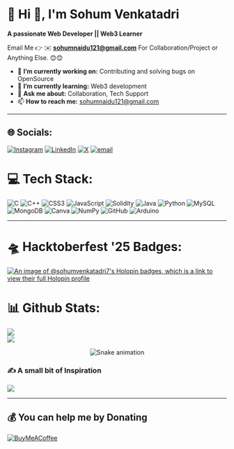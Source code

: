 # 💫 Hi 👋, I'm Sohum Venkatadri
**A passionate Web Developer || Web3 Learner**

Email Me 👉 ✉️ **sohumnaidu121@gmail.com** For Collaboration/Project or Anything Else. 😊😊

- 🔭 **I’m currently working on:** Contributing and solving bugs on OpenSource
- 🌱 **I’m currently learning:** Web3 development
- 💬 **Ask me about:** Collaboration, Tech Support
- 📫 **How to reach me:** sohumnaidu121@gmail.com

---

## 🌐 Socials:
[![Instagram](https://img.shields.io/badge/Instagram-%23E4405F.svg?logo=Instagram&logoColor=white)](https://instagram.com/https://www.instagram.com/sohum__04/) [![LinkedIn](https://img.shields.io/badge/LinkedIn-%230077B5.svg?logo=linkedin&logoColor=white)](https://linkedin.com/in/https://www.linkedin.com/in/sohum-venkatadri-73aa8234b/) [![X](https://img.shields.io/badge/X-black.svg?logo=X&logoColor=white)](https://x.com/https://x.com/Sohum041/) [![email](https://img.shields.io/badge/Email-D14836?logo=gmail&logoColor=white)](mailto:sohumnaidu121@gmail.com) 

# 💻 Tech Stack:
![C](https://img.shields.io/badge/c-%2300599C.svg?style=for-the-badge&logo=c&logoColor=white) ![C++](https://img.shields.io/badge/c++-%2300599C.svg?style=for-the-badge&logo=c%2B%2B&logoColor=white) ![CSS3](https://img.shields.io/badge/css3-%231572B6.svg?style=for-the-badge&logo=css3&logoColor=white) ![JavaScript](https://img.shields.io/badge/javascript-%23323330.svg?style=for-the-badge&logo=javascript&logoColor=%23F7DF1E) ![Solidity](https://img.shields.io/badge/Solidity-%23363636.svg?style=for-the-badge&logo=solidity&logoColor=white) ![Java](https://img.shields.io/badge/java-%23ED8B00.svg?style=for-the-badge&logo=openjdk&logoColor=white) ![Python](https://img.shields.io/badge/python-3670A0?style=for-the-badge&logo=python&logoColor=ffdd54) ![MySQL](https://img.shields.io/badge/mysql-4479A1.svg?style=for-the-badge&logo=mysql&logoColor=white) ![MongoDB](https://img.shields.io/badge/MongoDB-%234ea94b.svg?style=for-the-badge&logo=mongodb&logoColor=white) ![Canva](https://img.shields.io/badge/Canva-%2300C4CC.svg?style=for-the-badge&logo=Canva&logoColor=white) ![NumPy](https://img.shields.io/badge/numpy-%23013243.svg?style=for-the-badge&logo=numpy&logoColor=white) ![GitHub](https://img.shields.io/badge/github-%23121011.svg?style=for-the-badge&logo=github&logoColor=white) ![Arduino](https://img.shields.io/badge/-Arduino-00979D?style=for-the-badge&logo=Arduino&logoColor=white)

---
# 🛸 Hacktoberfest '25 Badges:
[![An image of @sohumvenkatadri7's Holopin badges, which is a link to view their full Holopin profile](https://holopin.me/sohumvenkatadri7)](https://holopin.io/@sohumvenkatadri7)

# 📊 Github Stats:
![](https://github-readme-streak-stats.herokuapp.com/?user=alamimran613&theme=dark&hide_border=false)
<br>
![](https://github-readme-stats.vercel.app/api?username=sohumvenkatadri7&theme=dark&hide_border=false&include_all_commits=true&count_private=true)

<!-- Snake Game Repo View -->

<div align="center">
  <img src="https://profile-readme-generator.com/assets/snake.svg" alt="Snake animation" />
</div>


### ✍️ A small bit of Inspiration
![](https://quotes-github-readme.vercel.app/api?type=horizontal&theme=tokyonight)

---

  ## 💰 You can help me by Donating
  [![BuyMeACoffee](https://img.shields.io/badge/Buy%20Me%20a%20Coffee-ffdd00?style=for-the-badge&logo=buy-me-a-coffee&logoColor=black)](https://buymeacoffee.com/buymeacoffee.com/sohumvenkatadri) 

  
<!-- Proudly created with GPRM ( https://gprm.itsvg.in ) -->
